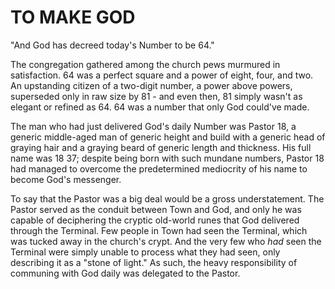# TO MAKE GOD

"And God has decreed today's Number to be 64."

The congregation gathered among the church pews murmured in satisfaction. 64 was a perfect square and a power of eight, four, and two. An upstanding citizen of a two-digit number, a power above powers, superseded only in raw size by 81 - and even then, 81 simply wasn't as elegant or refined as 64. 64 was a number that only God could've made.

The man who had just delivered God's daily Number was Pastor 18, a generic middle-aged man of generic height and build with a generic head of graying hair and a graying beard of generic length and thickness. His full name was 18 37; despite being born with such mundane numbers, Pastor 18 had managed to overcome the predetermined mediocrity of his name to become God's messenger.

To say that the Pastor was a big deal would be a gross understatement. The Pastor served as the conduit between Town and God, and only he was capable of deciphering the cryptic old-world runes that God delivered through the Terminal. Few people in Town had seen the Terminal, which was tucked away in the church's crypt. And the very few who *had* seen the Terminal were simply unable to process what they had seen, only describing it as a "stone of light." As such, the heavy responsibility of communing with God daily was delegated to the Pastor.

